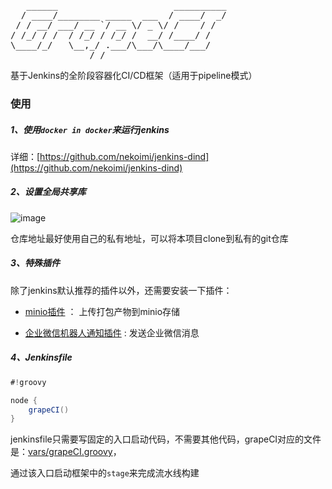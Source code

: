 <pre>
   ______                      __________
  / ____/________ _____  ___  / ____/  _/
 / / __/ ___/ __ `/ __ \/ _ \/ /    / /  
/ /_/ / /  / /_/ / /_/ /  __/ /____/ /   
\____/_/   \__,_/ .___/\___/\____/___/   
               /_/                       
</pre>
基于Jenkins的全阶段容器化CI/CD框架（适用于pipeline模式）


### 使用

##### 1、使用`docker in docker`来运行jenkins

详细：[https://github.com/nekoimi/jenkins-dind](https://github.com/nekoimi/jenkins-dind)


##### 2、设置全局共享库

![image](https://github.com/user-attachments/assets/fc4faa6d-96e8-455e-bd18-8d16ecba56db)

仓库地址最好使用自己的私有地址，可以将本项目clone到私有的git仓库

##### 3、特殊插件

除了jenkins默认推荐的插件以外，还需要安装一下插件：

- [minio插件](https://github.com/jenkinsci/minio-plugin) ： 上传打包产物到minio存储

- [企业微信机器人通知插件](https://github.com/jenkinsci/wxwork-notification-plugin) : 发送企业微信消息


##### 4、Jenkinsfile

```groovy
#!groovy

node {
    grapeCI()
}
```

jenkinsfile只需要写固定的入口启动代码，不需要其他代码，grapeCI对应的文件是：[vars/grapeCI.groovy](https://github.com/nekoimi/GrapeCI/blob/master/vars/grapeCI.groovy)，

通过该入口启动框架中的`stage`来完成流水线构建



